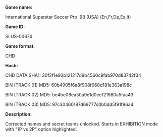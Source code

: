**Game name:**

International Superstar Soccer Pro '98 (USA) (En,Fr,De,Es,It)

**Game ID:**

SLUS-00674

**Game format:**

CHD

**Hash:**

CHD DATA SHA1: 30f2f1e93b121217d9b4560c9fab970d83742f34

BIN (TRACK 01) MD5: 60b4905f6a8f908f068d181e363a198c

BIN (TRACK 02) MD5: be4be08ea50a9e1d0eef21980a5faa43

BIN (TRACK 03) MD5: 97c30460187d69777c0b0dd5f91f96a4

**Description:**

Corrected names and secret teams unlocked. Starts in EXHIBITION mode with "1P vs 2P" option highlighted.